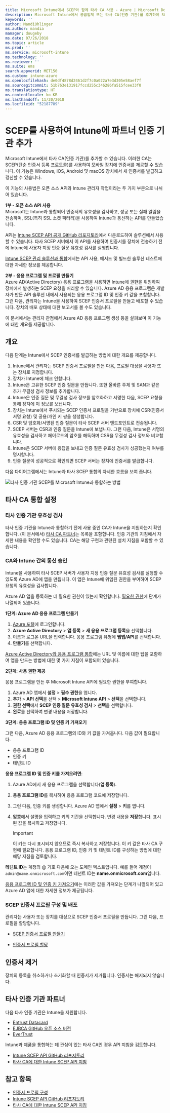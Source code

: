 ```yaml
---
title: Microsoft Intune에서 SCEP와 함께 타사 CA 사용 - Azure | Microsoft Docs
description: Microsoft Intune에서 공급업체 또는 타사 CA(인증 기관)를 추가하여 SCEP 프로토콜을 통해 모바일 장치에 인증서를 발급할 수 있습니다. 이 개요에서 Azure AD(Active Directory) 응용 프로그램은 Microsoft Intune에 인증서 유효성 검사 권한을 부여합니다. 그런 다음, SCEP 서버 설정에서 AAD 응용 프로그램의 응용 프로그램 ID, 인증 키 및 테넌트 ID를 사용하여 인증서를 발급합니다.
keywords: ''
author: MandiOhlinger
ms.author: mandia
manager: dougeby
ms.date: 07/26/2018
ms.topic: article
ms.prod: ''
ms.service: microsoft-intune
ms.technology: ''
ms.reviewer: ''
ms.suite: ems
search.appverid: MET150
ms.custom: intune-azure
ms.openlocfilehash: de0df4878d2461d2f7c0a022a7e3d305e58aef7f
ms.sourcegitcommit: 51b763e131917fccd255c346286fa515fcee33f0
ms.translationtype: HT
ms.contentlocale: ko-KR
ms.lasthandoff: 11/20/2018
ms.locfileid: "52187789"
---
```

# <a name="add-partner-certification-authority-in-intune-using-scep"></a>SCEP를 사용하여 Intune에 파트너 인증 기관 추가

Microsoft Intune에서 타사 CA(인증 기관)를 추가할 수 있습니다. 이러한 CA는 SCEP(단순 인증서 등록 프로토콜)를 사용하여 모바일 장치에 인증서를 제공할 수 있습니다. 이 기능은 Windows, iOS, Android 및 macOS 장치에서 새 인증서를 발급하고 갱신할 수 있습니다.

이 기능의 사용법은 오픈 소스 API와 Intune 관리자 작업이라는 두 가지 부분으로 나뉘어 있습니다.

**1부 - 오픈 소스 API 사용**  
Microsoft는 Intune과 통합되어 인증서의 유효성을 검사하고, 성공 또는 실패 알림을 전송하며, SSL(특히 SSL 소켓 팩터리)을 사용하여 Intune과 통신하는 API를 만들었습니다.

API는 [Intune SCEP API 공개 GitHub 리포지토리](http://github.com/Microsoft/Intune-Resource-Access/tree/develop/src/CsrValidation)에서 다운로드하여 솔루션에서 사용할 수 있습니다. 타사 SCEP 서버에서 이 API를 사용하여 인증서를 장치에 전송하기 전에 Intune에 사용자 지정 인증 질문 유효성 검사를 실행합니다.

[Intune SCEP 관리 솔루션과 통합](scep-libraries-apis.md)에서는 API 사용, 메서드 및 빌드한 솔루션 테스트에 대한 자세한 정보를 제공합니다.

**2부 - 응용 프로그램 및 프로필 만들기**  
Azure AD(Active Directory) 응용 프로그램을 사용하면 Intune에 권한을 위임하여 장치에서 발생하는 SCEP 요청을 처리할 수 있습니다. Azure AD 응용 프로그램은 개발자가 만든 API 솔루션 내에서 사용되는 응용 프로그램 ID 및 인증 키 값을 포함합니다. 그런 다음, 관리자는 Intune을 사용하여 SCEP 인증서 프로필을 만들고 배포할 수 있습니다. 장치의 배포 상태에 대한 보고서를 볼 수도 있습니다.

이 문서에서는 관리자 관점에서 Azure AD 응용 프로그램 생성 등을 살펴보며 이 기능에 대한 개요를 제공합니다.

## <a name="overview"></a>개요

다음 단계는 Intune에서 SCEP 인증서를 발급하는 방법에 대한 개요를 제공합니다.

1. Intune에서 관리자는 SCEP 인증서 프로필을 만든 다음, 프로필 대상을 사용자 또는 장치로 지정합니다.
2. 장치가 Intune에 체크 인합니다.
3. Intune은 고유한 SCEP 인증 질문을 만듭니다. 또한 올바른 주체 및 SAN과 같은 추가 무결성 검사 정보를 추가합니다.
4. Intune은 인증 질문 및 무결성 검사 정보를 암호화하고 서명한 다음, SCEP 요청을 통해 장치에 이 정보를 보냅니다.
5. 장치는 Intune에서 푸시되는 SCEP 인증서 프로필을 기반으로 장치에 CSR(인증서 서명 요청) 및 공용/개인 키 쌍을 생성합니다.
6. CSR 및 암호화/서명된 인증 질문이 타사 SCEP 서버 엔드포인트로 전송됩니다.
7. SCEP 서버는 CSR과 인증 질문을 Intune에 보냅니다. 그런 다음, Intune은 서명의 유효성을 검사하고 페이로드의 암호를 해독하며 CSR을 무결성 검사 정보와 비교합니다.
8. Intune은 SCEP 서버에 응답을 보내고 인증 질문 유효성 검사가 성공했는지 여부를 명시합니다.  
9. 인증 질문이 성공적으로 확인되면 SCEP 서버는 장치에 인증서를 발급합니다.

다음 다이어그램에서는 Intune과 타사 SCEP 통합의 자세한 흐름을 보여 줍니다.

![타사 인증 기관 SCEP를 Microsoft Intune과 통합하는 방법](./media/scep-certificate-vendor-integration.png)

## <a name="set-up-third-party-ca-integration"></a>타사 CA 통합 설정

### <a name="validate-third-party-certification-authority"></a>타사 인증 기관 유효성 검사

타사 인증 기관을 Intune과 통합하기 전에 사용 중인 CA가 Intune을 지원하는지 확인합니다. (이 문서에서) [타사 CA 파트너](#third-party-certification-authority-partners)는 목록을 포함합니다. 인증 기관의 지침에서 자세한 내용을 확인할 수도 있습니다. CA는 해당 구현과 관련된 설치 지침을 포함할 수 있습니다.

### <a name="authorize-communication-between-ca-and-intune"></a>CA와 Intune 간의 통신 승인

Intune을 사용하여 타사 SCEP 서버가 사용자 지정 인증 질문 유효성 검사를 실행할 수 있도록 Azure AD에 앱을 만듭니다. 이 앱은 Intune에 위임된 권한을 부여하여 SCEP 요청의 유효성을 검사합니다.

Azure AD 앱을 등록하는 데 필요한 권한이 있는지 확인합니다. [필요한 권한](https://docs.microsoft.com/azure/azure-resource-manager/resource-group-create-service-principal-portal#required-permissions)에 단계가 나열되어 있습니다.

**1단계: Azure AD 응용 프로그램 만들기**

1. [Azure 포털](https://portal.azure.com)에 로그인합니다.
2. **Azure Active Directory** > **앱 등록** > **새 응용 프로그램 등록**을 선택합니다.
3. 이름과 로그온 URL을 입력합니다. 응용 프로그램 유형에 **웹앱/API**를 선택합니다.
4. **만들기**를 선택합니다.

[Azure Active Directory와 응용 프로그램 통합](https://docs.microsoft.com/azure/active-directory/develop/active-directory-integrating-applications)에는 URL 및 이름에 대한 팁을 포함하여 앱을 만드는 방법에 대한 몇 가지 지침이 포함되어 있습니다.

**2단계: 사용 권한 제공**

응용 프로그램을 만든 후 Microsoft Intune API에 필요한 권한을 부여합니다.

1. Azure AD 앱에서 **설정** > **필수 권한**을 엽니다.  
2. **추가** > **API 선택**을 선택 > **Microsoft Intune API** > **선택**을 선택합니다.
3. **권한 선택**에서 **SCEP 인증 질문 유효성 검사** > **선택**을 선택합니다.
4. **완료**를 선택하여 변경 내용을 저장합니다.

**3단계: 응용 프로그램 ID 및 인증 키 가져오기**

그런 다음, Azure AD 응용 프로그램의 ID와 키 값을 가져옵니다. 다음 값이 필요합니다.

- 응용 프로그램 ID
- 인증 키
- 테넌트 ID

**응용 프로그램 ID 및 인증 키를 가져오려면**:

1. Azure AD에서 새 응용 프로그램을 선택합니다(**앱 등록**).
2. **응용 프로그램 ID**를 복사하여 응용 프로그램 코드에 저장합니다.
3. 그런 다음, 인증 키를 생성합니다. Azure AD 앱에서 **설정** > **키**를 엽니다.
4. **암호**에서 설명을 입력하고 키의 기간을 선택합니다. 변경 내용을 **저장**합니다. 표시된 값을 복사하고 저장합니다.

    > [!IMPORTANT]
    > 이 키는 다시 표시되지 않으므로 즉시 복사하고 저장합니다. 이 키 값은 타사 CA 구현에 필요합니다. 응용 프로그램 ID, 인증 키 및 테넌트 ID를 구성하는 방법에 대한 해당 지침을 검토합니다.

**테넌트 ID**는 계정의 @ 기호 다음에 오는 도메인 텍스트입니다. 예를 들어 계정이 `admin@name.onmicrosoft.com`이면 테넌트 ID는 **name.onmicrosoft.com**입니다.

[응용 프로그램 ID 및 인증 키 가져오기](https://docs.microsoft.com/azure/azure-resource-manager/resource-group-create-service-principal-portal#get-application-id-and-authentication-key)에는 이러한 값을 가져오는 단계가 나열되어 있고 Azure AD 앱에 대한 자세한 정보가 제공됩니다.

### <a name="configure-and-deploy-a-scep-certificate-profile"></a>SCEP 인증서 프로필 구성 및 배포
관리자는 사용자 또는 장치를 대상으로 SCEP 인증서 프로필을 만듭니다. 그런 다음, 프로필을 할당합니다.

- [SCEP 인증서 프로필 만들기](certificates-scep-configure.md#create-a-scep-certificate-profile)

- [인증서 프로필 할당](certificates-scep-configure.md#assign-the-certificate-profile)

## <a name="removing-certificates"></a>인증서 제거

장치의 등록을 취소하거나 초기화할 때 인증서가 제거됩니다. 인증서는 해지되지 않습니다.

## <a name="third-party-certification-authority-partners"></a>타사 인증 기관 파트너
다음 타사 인증 기관은 Intune을 지원합니다.

- [Entrust Datacard](http://www.entrustdatacard.com/resource-center/documents/documentation)
- [EJBCA GitHub 오픈 소스 버전](https://github.com/agerbergt/intune-ejbca-connector)
- [EverTrust](https://evertrust.fr/en/products/)

Intune과 제품을 통합하는 데 관심이 있는 타사 CA인 경우 API 지침을 검토합니다.

- [Intune SCEP API GitHub 리포지토리](http://github.com/Microsoft/Intune-Resource-Access/tree/develop/src/CsrValidation)
- [타사 CA에 대한 Intune SCEP API 지침](scep-libraries-apis.md)

## <a name="see-also"></a>참고 항목

- [인증서 프로필 구성](certificates-scep-configure.md)
- [Intune SCEP API GitHub 리포지토리](http://github.com/Microsoft/Intune-Resource-Access/tree/develop/src/CsrValidation)
- [타사 CA에 대한 Intune SCEP API 지침](scep-libraries-apis.md)
